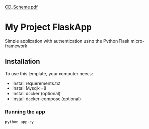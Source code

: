 [CD_Scheme.pdf](https://github.com/Jennysiq/projectAPP/files/6506278/CD_Scheme.pdf)


# My Project FlaskApp

Simple application with authentication using the Python Flask micro-framework

## Installation

To use this template, your computer needs:

- Install requerements.txt
- Install Mysql<=8
- Install docker (optional)
- Install docker-compose (optional)


### Running the app

```bash
python app.py
```

